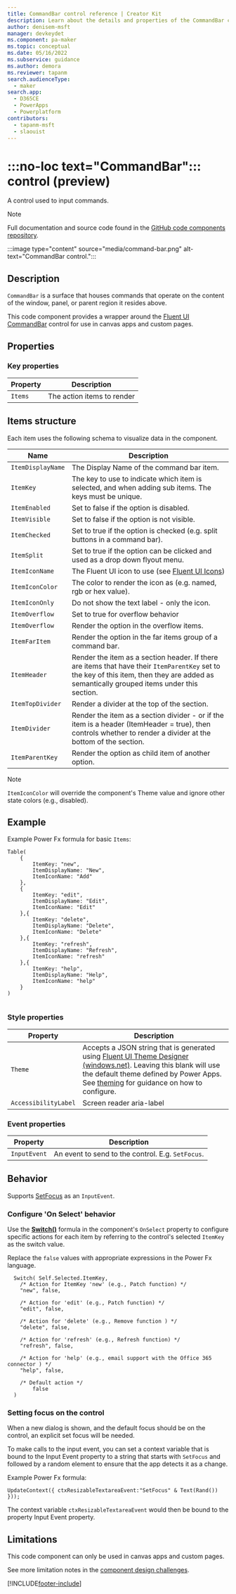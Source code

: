 ```yaml
---
title: CommandBar control reference | Creator Kit
description: Learn about the details and properties of the CommandBar control in the Creator Kit.
author: denisem-msft
manager: devkeydet
ms.component: pa-maker
ms.topic: conceptual
ms.date: 05/16/2022
ms.subservice: guidance
ms.author: demora
ms.reviewer: tapanm
search.audienceType: 
  - maker
search.app: 
  - D365CE
  - PowerApps
  - Powerplatform
contributors:
  - tapanm-msft
  - slaouist
---
```


# :::no-loc text="CommandBar"::: control (preview)

A control used to input commands.

> [!NOTE]
> Full documentation and source code found in the [GitHub code components repository](https://github.com/microsoft/powercat-code-components/tree/main/CommandBar).

:::image type="content" source="media/command-bar.png" alt-text="CommandBar control.":::

## Description

`CommandBar` is a surface that houses commands that operate on the content of the window, panel, or parent region it resides above.

This code component provides a wrapper around the [Fluent UI CommandBar](https://developer.microsoft.com/fluentui#/controls/web/commandbar) control for use in canvas apps and custom pages.

## Properties

### Key properties

| Property | Description |
| -------- | ----------- |
| `Items` | The action items to render |

## Items structure

Each item uses the following schema to visualize data in the component.

| Name | Description |
| ------ | ----------- |
| `ItemDisplayName` | The Display Name of the command bar item. |
| `ItemKey` | The key to use to indicate which item is selected, and when adding sub items. The keys must be unique. |
| `ItemEnabled` | Set to false if the option is disabled. |
| `ItemVisible` | Set to false if the option is not visible. |
| `ItemChecked` | Set to true if the option is checked (e.g. split buttons in a command bar). |
| `ItemSplit` | Set to true if the option can be clicked and used as a drop down flyout menu. |
| `ItemIconName` | The Fluent UI icon to use (see [Fluent UI Icons](https://uifabricicons.azurewebsites.net/)) |
| `ItemIconColor` | The color to render the icon as (e.g. named, rgb or hex value). |
| `ItemIconOnly` | Do not show the text label - only the icon. |
| `ItemOverflow` | Set to true for overflow behavior |
| `ItemOverflow` | Render the option in the overflow items. |
| `ItemFarItem` | Render the option in the far items group of a command bar. |
| `ItemHeader` | Render the item as a section header. If there are items that have their `ItemParentKey` set to the key of this item, then they are added as semantically grouped items under this section. |
| `ItemTopDivider` | Render a divider at the top of the section. |
| `ItemDivider` | Render the item as a section divider - or if the item is a header (ItemHeader = true), then controls whether to render a divider at the bottom of the section. |
| `ItemParentKey` | Render the option as child item of another option. |

> [!NOTE]
> `ItemIconColor` will override the component's Theme value and ignore other state colors (e.g., disabled).

## Example

Example Power Fx formula for basic `Items`:

  ```powerapps-dot
  Table(
      {
          ItemKey: "new",
          ItemDisplayName: "New",
          ItemIconName: "Add"
      },
      {
          ItemKey: "edit",
          ItemDisplayName: "Edit",
          ItemIconName: "Edit"
      },{
          ItemKey: "delete",
          ItemDisplayName: "Delete",
          ItemIconName: "Delete"
      },{
          ItemKey: "refresh",
          ItemDisplayName: "Refresh",
          ItemIconName: "refresh"
      },{
          ItemKey: "help",
          ItemDisplayName: "Help",
          ItemIconName: "help"
      }
  )
    
  ```

### Style properties
| Property | Description |
| -------- | ----------- |
| `Theme` | Accepts a JSON string that is generated using [Fluent UI Theme Designer (windows.net)](https://fabricweb.z5.web.core.windows.net/pr-deploy-site/refs/heads/master/theming-designer/). Leaving this blank will use the default theme defined by Power Apps. See [theming](theme.md) for guidance on how to configure. |
| `AccessibilityLabel` | Screen reader aria-label |

### Event properties
| Property | Description |
| -------- | ----------- |
| `InputEvent` | An event to send to the control. E.g. `SetFocus`. |

## Behavior

Supports [SetFocus](setfocus.md) as an `InputEvent`.

### Configure 'On Select' behavior

Use the [**Switch()**](/power-apps/maker/canvas-apps/functions/function-if) formula in the component's `OnSelect` property to configure specific actions for each item by referring to the control's selected `ItemKey` as the switch value.

Replace the `false` values with appropriate expressions in the Power Fx language.

  ```powerapps-dot
    Switch( Self.Selected.ItemKey,
      /* Action for ItemKey 'new' (e.g., Patch function) */
      "new", false,
      
      /* Action for 'edit' (e.g., Patch function) */
      "edit", false,
      
      /* Action for 'delete' (e.g., Remove function ) */
      "delete", false,
      
      /* Action for 'refresh' (e.g., Refresh function) */
      "refresh", false,
      
      /* Action for 'help' (e.g., email support with the Office 365 connector ) */
      "help", false,
    
      /* Default action */
          false
    )
  ```

  ### Setting focus on the control
When a new dialog is shown, and the default focus should be on the control, an explicit set focus will be needed.

To make calls to the input event, you can set a context variable that is bound to the Input Event property to a string that starts with `SetFocus` and followed by a random element to ensure that the app detects it as a change.

Example Power Fx formula:
```powerapps-dot
UpdateContext({ ctxResizableTextareaEvent:"SetFocus" & Text(Rand()) }));
```

The context variable `ctxResizableTextareaEvent` would then be bound to the property Input Event property.

## Limitations

This code component can only be used in canvas apps and custom pages.

See more limitation notes in the [component design challenges](https://github.com/microsoft/powercat-code-components/blob/main/CommandBar/README.md#design-challenges).

[!INCLUDE[footer-include](../../includes/footer-banner.md)]
